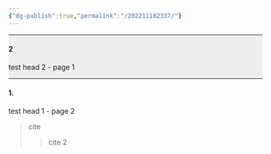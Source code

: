 ```yaml
---
{"dg-publish":true,"permalink":"/202211182337/"}
---
```



<div class="transclusion internal-embed is-loaded"><div class="markdown-embed" style="background-color: #EEEEEE">

---


#### 2
test head 2 - page 1


---
</div></div>

#### 1.
test head 1 - page 2

> cite
> > cite 2


